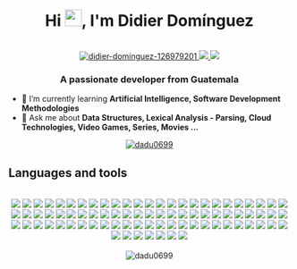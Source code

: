 <h1 align="center">
  Hi 
  <img src="https://raw.githubusercontent.com/iampavangandhi/iampavangandhi/master/gifs/Hi.gif" width="30px" height="30px">, 
  I'm Didier Domínguez
</h1>
<br/>

<div align="center">
  <a href="https://linkedin.com/in/didier-domínguez-126979201">
    <img src="https://img.shields.io/badge/LinkedIn-0077B5.svg?style=for-the-badge&logo=linkedin&logoColor=white" alt="didier-domínguez-126979201" />
  </a>
  <a href="https://psnprofiles.com/dadu0699">
    <img src="https://img.shields.io/badge/PlayStation-003791.svg?style=for-the-badge&logo=playstation&logoColor=white" />
  </a> 
  <a href="https://xboxgamertag.com/search/dadu0699">
    <img src="https://img.shields.io/badge/Xbox-107C10.svg?style=for-the-badge&logo=xbox&logoColor=white" />
  </a> 
</div>

<h3 align="center">A passionate developer from Guatemala</h3>

- 🌱 I’m currently learning **Artificial Intelligence, Software Development Methodologies**
- 💬 Ask me about **Data Structures, Lexical Analysis - Parsing, Cloud Technologies, Video Games, Series, Movies ...**

<div align="center">
  <a href="https://github.com/ryo-ma/github-profile-trophy">
    <img src="https://github-profile-trophy.vercel.app/?username=dadu0699&row=2&column=3&layout=compact&theme=darkhub&no-bg=true" alt="dadu0699" />
  </a> 
</div>

<h2 align="left">Languages and tools</h2>
<div align="center">
  <br/>
  <!-- Languages -->
  <img src="https://img.shields.io/badge/JavaScript-F7DF1E.svg?style=for-the-badge&logo=javascript&logoColor=black" />
  <img src="https://img.shields.io/badge/TypeScript-007ACC.svg?style=for-the-badge&logo=typescript&logoColor=white"/>
  <img src="https://img.shields.io/badge/Go-00ADD8.svg?style=for-the-badge&logo=go&logoColor=white"/>
  <img src="https://img.shields.io/badge/Python-FFD43B.svg?style=for-the-badge&logo=python&logoColor=darkgreen"/>
  <img src="https://img.shields.io/badge/Rust-000000.svg?style=for-the-badge&logo=rust&logoColor=white"/>
  <img src="https://img.shields.io/badge/C%2B%2B-00599C.svg?style=for-the-badge&logo=c%2B%2B&logoColor=white"/>
  <img src="https://img.shields.io/badge/C%23-239120.svg?style=for-the-badge&logo=c-sharp&logoColor=white"/>
  <img src="https://img.shields.io/badge/Java-ED8B00.svg?style=for-the-badge&logo=java&logoColor=white"/>
  <img src="https://img.shields.io/badge/Dart-0175C2.svg?style=for-the-badge&logo=dart&logoColor=white"/>
  <img src="https://img.shields.io/badge/Ruby-%23DD0031.svg?style=for-the-badge&logo=ruby&logoColor=white"/>
  <img src="https://img.shields.io/badge/R-276DC3.svg?style=for-the-badge&logo=r&logoColor=white"/>
  <img src="https://img.shields.io/badge/HTML5-E34F26.svg?style=for-the-badge&logo=html5&logoColor=white"/>
  <img src="https://img.shields.io/badge/CSS3-1572B6.svg?style=for-the-badge&logo=css3&logoColor=white"/>
  <img src="https://img.shields.io/badge/Markdown-000000.svg?style=for-the-badge&logo=markdown&logoColor=white"/>

  <!-- Databases -->
  <img src="https://img.shields.io/badge/PostgreSQL-316192.svg?style=for-the-badge&logo=postgresql&logoColor=white"/>
  <img src="https://img.shields.io/badge/MySQL-005C84.svg?style=for-the-badge&logo=mysql&logoColor=white"/>
  <img src="https://img.shields.io/badge/MariaDB-003545.svg?style=for-the-badge&logo=mariadb&logoColor=white"/>
  <img src="https://img.shields.io/badge/Oracle_Database-000000.svg?style=for-the-badge&logo=oracle&logoColor=white"/>
  <img src="https://img.shields.io/badge/Microsoft%20SQL%20Server-CC2927.svg?style=for-the-badge&logo=microsoft%20sql%20server&logoColor=white"/>
  <img src="https://img.shields.io/badge/Supabase-000000.svg?style=for-the-badge&logo=supabase&logoColor=white"/>
  <img src="https://img.shields.io/badge/MongoDB-4EA94B.svg?style=for-the-badge&logo=mongodb&logoColor=white"/>
  <img src="https://img.shields.io/badge/firebase-ffca28.svg?style=for-the-badge&logo=firebase&logoColor=black"/>
  <img src="https://img.shields.io/badge/redis-%23DD0031.svg?style=for-the-badge&logo=redis&logoColor=white"/>
  <img src="https://img.shields.io/badge/Elastic_Search-005571.svg?style=for-the-badge&logo=elasticsearch&logoColor=white"/>

  <!-- ORM  -->
  <img src="https://img.shields.io/badge/Prisma-3982CE.svg?style=for-the-badge&logo=Prisma&logoColor=white"/>
  <img src="https://img.shields.io/badge/Sequelize-52B0E7.svg?style=for-the-badge&logo=Sequelize&logoColor=white"/>

  <!-- Frameworks and Libraries -->
  <img src="https://img.shields.io/badge/rabbitmq-%23FF6600.svg?style=for-the-badge&logo=rabbitmq&logoColor=white"/>
  <img src="https://img.shields.io/badge/Apache_Kafka-000000.svg?style=for-the-badge&logo=apache-kafka&logoColor=white"/>
  <img src="https://img.shields.io/badge/Flutter-02569B.svg?style=for-the-badge&logo=flutter&logoColor=white"/>
  <img src="https://img.shields.io/badge/Django-092E20.svg?style=for-the-badge&logo=django&logoColor=green"/>
  <img src="https://img.shields.io/badge/Flask-000000.svg?style=for-the-badge&logo=flask&logoColor=white"/>
  <img src="https://img.shields.io/badge/fastapi-109989?style=for-the-badge&logo=FASTAPI&logoColor=white"/>
  <img src="https://img.shields.io/badge/.NET-512BD4.svg?style=for-the-badge&logo=dotnet&logoColor=white"/>
  <img src="https://img.shields.io/badge/Node.js-339933.svg?style=for-the-badge&logo=nodedotjs&logoColor=white"/>
  <img src="https://img.shields.io/badge/Express.js-000000.svg?style=for-the-badge&logo=express&logoColor=white"/>
  <img src="https://img.shields.io/badge/Deno-white.svg?style=for-the-badge&logo=deno&logoColor=464647"/>
  <img src="https://img.shields.io/badge/bun-282a36.svg?style=for-the-badge&logo=bun&logoColor=fbf0df"/>
  <img src="https://img.shields.io/badge/hono-E36002?style=for-the-badge&logo=hono&logoColor=white"/>
  <img src="https://img.shields.io/badge/Vite-B73BFE.svg?style=for-the-badge&logo=vite&logoColor=FFD62E"/>
  <img src="https://img.shields.io/badge/Ionic-3880FF.svg?style=for-the-badge&logo=ionic&logoColor=white"/>
  <img src="https://img.shields.io/badge/React-000000.svg?style=for-the-badge&logo=react&logoColor=61DAFB"/>
  <img src="https://img.shields.io/badge/Angular-DD0031.svg?style=for-the-badge&logo=angular&logoColor=white"/>
  <img src="https://img.shields.io/badge/Svelte-white.svg?style=for-the-badge&logo=svelte&logoColor=FF3E00"/>
  <img src="https://img.shields.io/badge/Astro-0C1222.svg?style=for-the-badge&logo=astro&logoColor=FDFDFE"/>
  <img src="https://img.shields.io/badge/next%20js-000000.svg?style=for-the-badge&logo=nextdotjs&logoColor=white"/>
  <img src="https://img.shields.io/badge/Pug-E3C29B.svg?style=for-the-badge&logo=pug&logoColor=black"/>
  <img src="https://img.shields.io/badge/Tailwind_CSS-38B2AC.svg?style=for-the-badge&logo=tailwind-css&logoColor=white"/>
  <img src="https://img.shields.io/badge/shadcn%2Fui-000000?style=for-the-badge&logo=shadcnui&logoColor=white"/>
  <img src="https://img.shields.io/badge/Bootstrap-563D7C.svg?style=for-the-badge&logo=bootstrap&logoColor=white"/>
  <img src="https://img.shields.io/badge/Material--UI-0081CB.svg?style=for-the-badge&logo=material-ui&logoColor=white"/>
  <img src="https://img.shields.io/badge/jQuery-0769AD.svg?style=for-the-badge&logo=jquery&logoColor=white"/>
  <img src="https://img.shields.io/badge/Chart.js-FF6384.svg?style=for-the-badge&logo=chartdotjs&logoColor=white"/>
  <img src="https://img.shields.io/badge/npm-CB3837.svg?style=for-the-badge&logo=npm&logoColor=white"/>
  <img src="https://img.shields.io/badge/pnpm-yellow?style=for-the-badge&logo=pnpm&logoColor=white"/>
  <img src="https://img.shields.io/badge/NuGet-004880.svg?style=for-the-badge&logo=nuget&logoColor=white"/>
  <img src="https://img.shields.io/badge/Jest-%23DD0031.svg?style=for-the-badge&logo=jest&logoColor=white"/>

  <!-- Other -->
  <img src="https://img.shields.io/badge/Git-F05032.svg?style=for-the-badge&logo=git&logoColor=white"/>
  <img src="https://img.shields.io/badge/JWT-000000.svg?style=for-the-badge&logo=JSON%20web%20tokens&logoColor=white"/>
  <img src="https://img.shields.io/badge/Docker-2CA5E0.svg?style=for-the-badge&logo=docker&logoColor=white"/>
  <img src="https://img.shields.io/badge/kubernetes-326ce5.svg?style=for-the-badge&logo=kubernetes&logoColor=white"/>
  <img src="https://img.shields.io/badge/Nginx-009639.svg?style=for-the-badge&logo=nginx&logoColor=white"/>
  <img src="https://img.shields.io/badge/Shell_Script-000000.svg?style=for-the-badge&logo=gnu-bash&logoColor=white"/>
  <img src="https://img.shields.io/badge/Postman-FF6C37.svg?style=for-the-badge&logo=Postman&logoColor=white"/>

  <!-- CI/CD; IAC  -->
  <img src="https://img.shields.io/badge/GitHub_Actions-000000.svg?style=for-the-badge&logo=github-actions&logoColor=white"/>
  <img src="https://img.shields.io/badge/Terraform-5E42E8.svg?style=for-the-badge&logo=terraform&logoColor=white"/>
  <img src="https://img.shields.io/badge/Jenkins-D33833.svg?style=for-the-badge&logo=Jenkins&logoColor=white"/>

  <!-- Cloud  -->
  <img src="https://img.shields.io/badge/Google_Cloud-4285F4.svg?style=for-the-badge&logo=google-cloud&logoColor=white"/>
  <img src="https://img.shields.io/badge/Amazon_AWS-FF9900.svg?style=for-the-badge&logo=amazonaws&logoColor=white"/>
  <img src="https://img.shields.io/badge/Cloudflare-F38020.svg?style=for-the-badge&logo=Cloudflare&logoColor=white"/>
  <img src="https://img.shields.io/badge/Netlify-00C7B7.svg?style=for-the-badge&logo=netlify&logoColor=white"/>
  <img src="https://img.shields.io/badge/Railway-000000.svg?style=for-the-badge&logo=railway&logoColor=white"/>
  <img src="https://img.shields.io/badge/Render-46E3B7.svg?style=for-the-badge&logo=render&logoColor=white"/>
  <img src="https://img.shields.io/badge/Vercel-000000.svg?style=for-the-badge&logo=vercel&logoColor=white"/>

  <!-- Web Browsers -->
  <img src="https://img.shields.io/badge/Google_chrome-4285F4.svg?style=for-the-badge&logo=Google-chrome&logoColor=white"/>
  <img src="https://img.shields.io/badge/Firefox_Browser-FF7139.svg?style=for-the-badge&logo=Firefox-Browser&logoColor=white"/>

  <!-- Terminal -->
  <img src="https://img.shields.io/badge/PowerShell-5391FE.svg?style=for-the-badge&logo=PowerShell&logoColor=white"/>
  <img src="https://img.shields.io/badge/windows%20terminal-000000.svg?style=for-the-badge&logo=windows%20terminal&logoColor=white"/>
  <img src="https://img.shields.io/badge/GNU%20Bash-4EAA25.svg?style=for-the-badge&logo=GNU%20Bash&logoColor=white"/>

  <!-- OS -->
  <img src="https://img.shields.io/badge/Android-3DDC84.svg?style=for-the-badge&logo=android&logoColor=white"/>
  <img src="https://img.shields.io/badge/Windows-0078D6.svg?style=for-the-badge&logo=windows&logoColor=white"/>
  <img src="https://img.shields.io/badge/Linux-FCC624.svg?style=for-the-badge&logo=linux&logoColor=black"/>

  <!-- Prototyping Platforms -->
  <img src="https://img.shields.io/badge/Arduino-00979D.svg?style=for-the-badge&logo=Arduino&logoColor=white"/>
</div>

<div align="center">
  <br/>
  <img src="https://github-readme-stats.vercel.app/api/top-langs?username=dadu0699&show_icons=true&locale=en&layout=compact&theme=radical" alt="dadu0699" />
</div>
<!--
<div align="center">
  <img src="https://github-readme-streak-stats.herokuapp.com/?user=dadu0699&show_icons=true&locale=en&layout=compact&theme=radical" alt="dadu0699" />
  <img src="https://github-readme-stats.vercel.app/api?username=dadu0699&show_icons=true&locale=en&layout=compact&theme=radical" alt="dadu0699" />
</div>
-->
